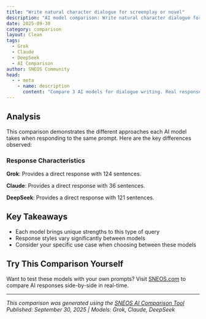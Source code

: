 ```yaml
---
title: "Write natural character dialogue for screenplay or novel"
description: "AI model comparison: Write natural character dialogue for screenplay or novel..."
date: 2025-09-30
category: comparison
layout: Clean
tags:
  - Grok
  - Claude
  - DeepSeek
  - AI Comparison
author: SNEOS Community
head:
  - - meta
    - name: description
      content: "Compare 3 AI models for dialogue writing. Real responses from Grok, Claude, DeepSeek with detailed analysis."
---
```


<ChatComparison
  title="Write natural character dialogue for screenplay or novel"
  prompt="Write natural character dialogue for screenplay or novel"
  :responses='{
    "Grok": "Writing natural character dialogue for a screenplay or novel requires a deep understanding of the characters, their personalities, backgrounds, and motivations, as well as the context of the scene. Dialogue should feel authentic, reveal character traits, advance the story, and reflect the tone of the piece. Below are some tips and an example of natural dialogue tailored for both a screenplay and a novel.\n\n### Tips for Writing Natural Dialogue:\n1. **Know Your Characters**: Understand their age, cultural background, education, and emotional state. A teenager will speak differently from a grandparent; a lawyer will use different jargon than a mechanic.\n2. **Listen to Real Conversations**: Pay attention to how people speak in real life\u2014note pauses, interruptions, slang, and colloquialisms. People rarely speak in complete, grammatically perfect sentences.\n3. **Use Subtext**: Characters often don\u2019t say exactly what they mean. Let their true feelings or intentions lurk beneath their words through tone, body language (in novels), or action (in screenplays).\n4. **Avoid Exposition Dumps**: Don\u2019t have characters say things just to inform the audience. Instead, weave backstory or plot points into the dialogue naturally.\n5. **Read Aloud**: Dialogue often sounds different when spoken. Reading it aloud helps catch awkward phrasing or unnatural rhythm.\n6. **Use Contractions and Informal Language**: Unless the character speaks formally for a reason (e.g., a period piece or a specific personality), use contractions (\u201CI\u2019m\u201D instead of \u201CI am\u201D) and casual phrasing.\n7. **Allow for Interruptions and Fragmented Speech**: People cut each other off, trail off, or change topics mid-sentence. Use dashes (\u2014) or ellipses (...) to show this.\n8. **Match Dialogue to the Setting and Genre**: A gritty crime drama will have sharper, more abrupt dialogue than a whimsical romance.\n\n---\n\n### Example 1: Screenplay Dialogue\n**Context**: Two friends, Mia (a cautious planner) and Jake (a carefree risk-taker), are arguing in a coffee shop about whether to take a spontaneous road trip. Setting is modern-day.\n\n**INT. COFFEE SHOP - DAY**\n\n*The small coffee shop buzzes with chatter and the hiss of the espresso machine. MIA (mid-20s, practical, glasses) sits hunched over a laptop, spreadsheets open. JAKE (mid-20s, laid-back, wearing a faded band tee) leans back in his chair, sipping an iced latte.*\n\n**JAKE**  \n(grinning)  \nC\u2019mon, Mia. One weekend. We hit the coast, camp under the stars, forget the world. When\u2019s the last time you did anything crazy?\n\n**MIA**  \n(without looking up)  \nCrazy got me a flat tire and a maxed-out credit card last time I listened to you. I\u2019ve got deadlines, Jake. Rent. Adult stuff.\n\n**JAKE**  \n(leaning forward)  \nAdult stuff? You\u2019re twenty-five, not fifty. When\u2019re you gonna live a little? Deadlines\u2019ll still be there Monday. The ocean? It\u2019s calling us right now.\n\n**MIA**  \n(finally meeting his gaze, exasperated)  \nAnd what if my car breaks down again? Or we get lost? Or\u2014God forbid\u2014your phone dies and we\u2019ve got no GPS?\n\n**JAKE**  \n(laughing)  \nThen we figure it out! That\u2019s the point! You don\u2019t plan an adventure, Mia. You just\u2026 do it. Worst case, we\u2019re stuck eating gas station hot dogs and laughing about it for years.\n\n**MIA**  \n(softening, but still skeptical)  \nYou\u2019re impossible, you know that?  \n(sighs, closes laptop)  \nFine. One night. But I\u2019m packing snacks, a first aid kit, and a paper map. Deal?\n\n**JAKE**  \n(beaming)  \nDeal! See? I knew you had a wild side buried in there.\n\n**MIA**  \n(rolling her eyes, smirking)  \nKeep dreaming, pal.\n\n*They clink coffee cups, a mix of tension and excitement in the air as the camera pans out to the bustling street outside.*\n\n---\n\n### Example 2: Novel Dialogue\n**Context**: Same scene and characters as above, but written for a novel with more internal thoughts and descriptive elements to complement the dialogue.\n\nMia hunched over her laptop in the cramped corner of Brew Haven, the coffee shop\u2019s chatter blending with the hiss of the espresso machine. Spreadsheets glowed on her screen, a reminder of the deadlines looming over her like storm clouds. Across the table, Jake sprawled in his chair, the sleeves of his faded Nirvana tee rolled up as he sipped an iced latte with the ease of someone who\u2019d never met a worry he couldn\u2019t shrug off.\n\n\u201CC\u2019mon, Mia,\u201D he said, his grin wide and reckless. \u201COne weekend. We hit the coast, camp under the stars, forget the world. When\u2019s the last time you did anything crazy?\u201D\n\nShe didn\u2019t look up, her fingers hovering over the keys. \u201CCrazy got me a flat tire and a maxed-out credit card last time I listened to you. I\u2019ve got deadlines, Jake. Rent. Adult stuff.\u201D\n\nJake leaned forward, elbows on the sticky table, his latte sloshing slightly. \u201CAdult stuff? You\u2019re twenty-five, not fifty. When\u2019re you gonna live a little? Deadlines\u2019ll still be there Monday. The ocean? It\u2019s calling us right now.\u201D\n\nMia\u2019s gaze snapped up, her brow furrowing behind her glasses. \u201CAnd what if my car breaks down again? Or we get lost? Or\u2014God forbid\u2014your phone dies and we\u2019ve got no GPS?\u201D Her voice climbed with each worry, a familiar tightness squeezing her chest. Planning was her armor; spontaneity was Jake\u2019s game, not hers.\n\nHe laughed, the sound warm and infuriating all at once. \u201CThen we figure it out! That\u2019s the point! You don\u2019t plan an adventure, Mia. You just\u2026 do it. Worst case, we\u2019re stuck eating gas station hot dogs and laughing about it for years.\u201D\n\n\u201CYou\u2019re impossible, you know that?\u201D She sighed, closing her laptop with a soft click. A tiny part of her\u2014the part she buried under schedules and to-do lists\u2014stirred at the thought of crashing waves and a sky full of stars. \u201CFine. One night. But I\u2019m packing snacks, a first aid kit, and a paper map. Deal?\u201D\n\nJake\u2019s face lit up, brighter than the neon sign flickering outside the shop\u2019s window. \u201CDeal! See? I knew you had a wild side buried in there.\u201D\n\nShe rolled her eyes, a smirk tugging at her lips despite herself. \u201CKeep dreaming, pal.\u201D\n\nThey tapped their coffee cups together, and for a moment, the weight of her spreadsheets lifted, replaced by a flicker of nervous excitement she couldn\u2019t quite name.\n\n---\n\n### Key Differences Between Screenplay and Novel Dialogue:\n- **Screenplay**: Focuses on brevity and visual cues. Dialogue drives the scene, and action lines (in italics) provide context. There\u2019s less room for internal thought or description unless shown through behavior or camerawork.\n- **Novel**: Allows for deeper exploration of internal monologue, sensory details, and character thoughts. Dialogue can be interwoven with narrative to reveal subtext and emotional layers.\n\n### Final Tip:\nTo make dialogue even more specific, tailor it further to your characters\u2019 unique voices. If Jake is from a small beach town, he might sprinkle in surfer slang (\u201Cgnarly\u201D or \u201Cstoked\u201D). If Mia is a data analyst, she might reference stats or logic even in casual conversation (\u201CThere\u2019s a 70% chance this ends in disaster\u201D). These quirks make characters distinct and memorable.\n\nLet me know if you\u0027d like dialogue for a specific genre, setting, or character dynamic!",
    "Claude": "Here are some examples of natural character dialogue for different scenarios:\n\n## Example 1: Two friends catching up at a coffee shop\n\n**MAYA:** God, I can\u0027t believe it\u0027s been three months already. How\u0027s the new job?\n\n**ALEX:** *stirring sugar into coffee* Honestly? It\u0027s... fine. I mean, the pay\u0027s better, but my boss has this thing where she CC\u0027s everyone on every email. Like, *everyone*. I got twelve messages yesterday about someone\u0027s leftover sandwich in the fridge.\n\n**MAYA:** *laughing* No way.\n\n**ALEX:** I\u0027m serious! And then she follows up with a meeting about proper refrigerator etiquette. *takes a sip* But hey, at least I\u0027m not crying in my car during lunch breaks anymore, so... progress?\n\n**MAYA:** Well, that\u0027s something. Remember when you used to call me from that parking garage?\n\n**ALEX:** *wincing* Dark times. Very dark times.\n\n## Example 2: Parent and teenager arguing\n\n**SARAH:** Mom, everyone else is going\u2014\n\n**JANET:** Sarah, we\u0027ve talked about this. \u0022Everyone else\u0022 isn\u0027t a good enough reason.\n\n**SARAH:** But it\u0027s not even that late! The movie gets out at ten-thirty, and Emma\u0027s mom said she could drive us home.\n\n**JANET:** *folding laundry* Emma\u0027s mom. The one who let you girls walk to that party last month without telling any of the other parents?\n\n**SARAH:** That was different. And nothing happened!\n\n**JANET:** *stops folding, looks at Sarah* Something did happen. You came home two hours late and reeking of cigarettes.\n\n**SARAH:** I wasn\u0027t smoking! Other people were, but I\u2014*sighs heavily* You never listen to me.\n\n**JANET:** I am listening. That\u0027s exactly why the answer is no.\n\n## Key elements that make dialogue natural:\n\n- **Interruptions and overlapping speech**\n- **Incomplete thoughts and trailing off**\n- **Contractions and casual language**\n- **Subtext** (characters don\u0027t always say exactly what they mean)\n- **Repetition and verbal tics**\n- **References to shared history**\n- **Physical actions mixed with dialogue**\n\nWould you like me to write dialogue for a specific scenario or character type?",
    "DeepSeek": "Of course. Great dialogue is the lifeblood of any story. It\u0027s not just about what is said, but what is *not* said\u2014the subtext, the rhythm, and the character that shines through.\n\nHere is a guide with principles and examples for writing natural character dialogue for both screenplays and novels.\n\n### Key Principles of Natural Dialogue\n\n1.  **Subtext is King:** People rarely say exactly what they mean. They hint, they deflect, they lie, they talk around the issue. The real conversation is happening beneath the words.\n2.  **Interruptions and Overlap:** Real conversations are messy. People cut each other off, talk over one another, and leave sentences unfinished.\n3.  **Avoid \u0022On-the-Nose\u0022 Dialogue:** This is dialogue that states a fact or emotion too directly. Instead of \u0022I am angry with you because you forgot my birthday,\u0022 try something that implies it.\n4.  **Use Contractions:** People say \u0022I don\u0027t\u0022 and \u0022you\u0027re,\u0022 not \u0022I do not\u0022 and \u0022you are.\u0022 (Unless a character\u0027s formality is a specific trait).\n5.  **Give Characters Unique Voices:** A cynical detective, an optimistic teen, and a weary bartender should not sound the same. Their vocabulary, sentence length, and rhythm should reflect their personality, background, and current mood.\n6.  **Read It Aloud:** This is the best test. If it sounds clunky or like a textbook when you say it, it needs work.\n\n---\n\n### Examples for a Screenplay\n\nScreenplay dialogue is lean. It relies heavily on the actor\u0027s delivery, so the writing must be efficient and packed with subtext.\n\n**Scenario: A couple after a disastrous dinner party.**\n\n**BAD (On-the-Nose):**\n\u003E JULIA\n\u003E I am so humiliated and angry. You embarrassed me in front of our friends by flirting with Sarah all night.\n\u003E\n\u003E MARK\n\u003E I am sorry. I had too much to drink and I didn\u0027t mean to hurt your feelings.\n\nThis is an information dump. It tells us everything and feels nothing like a real argument.\n\n**GOOD (Natural \u0026 Layered):**\n\u0060\u0060\u0060plaintext\nINT. CAR - NIGHT\n\nThe engine cuts. Silence hangs thick between JULIA (35) and MARK (38). Julia stares straight ahead, her keys clenched in her fist.\n\n                      MARK\n          You gonna sit out here all night?\n\nJulia doesn\u0027t look at him.\n\n                      JULIA\n          Just admiring the hydrangeas.\n\n                      MARK\n          It\u0027s a mailbox, Julia.\n\n                      JULIA\n          Right. My mistake.\n\nShe finally turns to him, a cold smile.\n\n                      JULIA (CONT\u0027D)\n          I learned so much about Sarah tonight.\n          Her job is just so... fascinating.\n          Don\u0027t you think?\n\n                      MARK\n          Here we go.\n\n                      JULIA\n          No, please. Enlighten me. What was it\n          she does again? Something involving\n         ... deep data analysis? You seemed\n          utterly captivated.\n\n                      MARK\n          I was being polite. You were the one\n          who invited her.\n\n                      JULIA\n          Well. She certainly felt welcome.\n\nJulia gets out of the car, slamming the door. Mark sighs, alone.\n\u0060\u0060\u0060\n**Why it works:** Julia never says \u0022I\u0027m jealous and hurt.\u0022 Her sarcasm (\u0022admiring the hydrangeas\u0022), her specific recall of Sarah\u0027s job, and her cold smile say it all. Mark\u0027s short, defensive replies are classic avoidance.\n\n---\n\n### Examples for a Novel\n\nNovel dialogue can be woven with internal thought and description, allowing you to dive deeper into a character\u0027s psyche.\n\n**Scenario: A brother and sister cleaning out their late father\u0027s attic.**\n\n**BAD (Expository):**\n\u003E \u0022I remember when Dad taught us how to fish at Silver Lake,\u0022 Sarah said sadly. \u0022It was the summer I turned ten. He was so patient with me.\u0022\n\u003E\n\u003E \u0022I remember,\u0022 Tom said. \u0022He was always more patient with you.\u0022\n\nThis tells us the memory but doesn\u0027t make us feel it.\n\n**GOOD (Evocative \u0026 Layered):**\n\u003E Sarah brushed the dust from the old bamboo fishing rod, a small smile touching her lips. \u0022Silver Lake.\u0022\n\u003E\n\u003E Tom glanced up from a box of mildewed books. \u0022Hmm?\u0022\n\u003E\n\u003E \u0022This rod. He bought it for me at that grimy tackle shop because I thought the purple feather on the lure was pretty.\u0022 She ran a thumb over the chipped cork handle. \u0022I caught a sunfish and cried when he took the hook out.\u0022\n\u003E\n\u003E \u0022You always were a softie,\u0022 Tom said, but his voice was gentle. He pulled a book from the box, its spine cracked. \u0022He never could get me to sit still long enough to even cast a line.\u0022\n\u003E\n\u003E \u0022You were too busy trying to skip rocks across the entire lake.\u0022\n\u003E\n\u003E \u0022Trying to reach the other side.\u0022 Tom sighed, a hollow sound in the quiet attic. \u0022Some things never change.\u0022\n\n**Why it works:** The dialogue is triggered by a physical object, which feels natural. The memory is specific and sensory (the purple feather, the grimy shop). Sarah\u0027s memory is fond, Tom\u0027s is tinged with a bit of old inadequacy (\u0022He never could get me to sit still\u0022). The subtext is their shared, complex grief\u2014they remember the same man in different ways. The narration blends seamlessly with the spoken words.\n\n---\n\n### Genre-Specific Examples\n\n**1. Sci-Fi (Two engineers on a failing starship)**\n\n\u003E KAI: The core is bleeding plasma. We\u0027re looking at a full breach.\n\u003E\n\u003E RIV: No, we\u0027re not. Reroute auxiliary power from life support.\n\u003E\n\u003E KAI: Life support? Are you insane?\n\u003E\n\u003E RIV: Do you want to breathe for the next five minutes or live to see the next star system? Make the call.\n\n**2. Fantasy (A grizzled knight and a novice mage)**\n\n\u003E ELARA: The scroll says the Ruins of Amara-Thal are protected by an ancient magic.\n\u003E\n\u003E BRENDEL: The scroll says a lot of things. Mostly it says \u0022stay away.\u0022 My sword says we have a job to do.\n\u003E\n\u003E ELARA: Your sword can\u0027t fight a shadow that drinks light.\n\u003E\n\u003E BRENDEL (patting his sword): It hasn\u0027t met a shadow it didn\u0027t like.\n\n**3. Noir/Thriller (A PI and a reluctant witness)**\n\n\u003E The fan chopped the hot air, doing nothing. She lit a cigarette, her eyes on everything but me.\n\u003E\n\u003E WOMAN: I already told the other guy. I wasn\u0027t there.\n\u003E\n\u003E ME: The other guy didn\u0027t offer to pay. (I slid a fifty across the desk). This is for your time. The next one is for the truth.\n\nBy focusing on subtext, character voice, and the natural rhythm of human speech, you can write dialogue that doesn\u0027t just convey information, but brings your characters and your story to life."
  }'
  published-date="13:36"
/>

## Analysis

This comparison demonstrates the different approaches each AI model takes when responding to the same prompt. Here are the key differences observed:

### Response Characteristics

**Grok**: Provides a direct response with 124 sentences. 

**Claude**: Provides a direct response with 36 sentences. 

**DeepSeek**: Provides a direct response with 121 sentences. 

## Key Takeaways

- Each model brings unique strengths to this type of query
- Response styles vary significantly between models
- Consider your specific use case when choosing between these models

## Try This Comparison Yourself

Want to test these models with your own prompts? Visit [SNEOS.com](https://sneos.com) to compare AI responses side-by-side in real-time.

---

*This comparison was generated using the [SNEOS AI Comparison Tool](https://sneos.com)*
*Published: September 30, 2025 | Models: Grok, Claude, DeepSeek*

